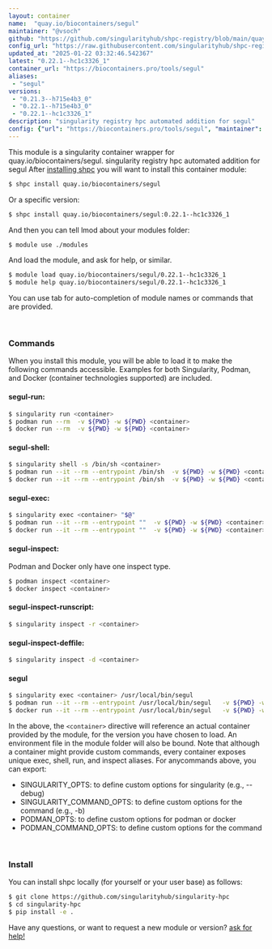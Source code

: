 ```yaml
---
layout: container
name:  "quay.io/biocontainers/segul"
maintainer: "@vsoch"
github: "https://github.com/singularityhub/shpc-registry/blob/main/quay.io/biocontainers/segul/container.yaml"
config_url: "https://raw.githubusercontent.com/singularityhub/shpc-registry/main/quay.io/biocontainers/segul/container.yaml"
updated_at: "2025-01-22 03:32:46.542367"
latest: "0.22.1--hc1c3326_1"
container_url: "https://biocontainers.pro/tools/segul"
aliases:
 - "segul"
versions:
 - "0.21.3--h715e4b3_0"
 - "0.22.1--h715e4b3_0"
 - "0.22.1--hc1c3326_1"
description: "singularity registry hpc automated addition for segul"
config: {"url": "https://biocontainers.pro/tools/segul", "maintainer": "@vsoch", "description": "singularity registry hpc automated addition for segul", "latest": {"0.22.1--hc1c3326_1": "sha256:6920bb1c2ec4a821c4c252ffd296e997e7908577e96ec47b8590d3ec2462046d"}, "tags": {"0.21.3--h715e4b3_0": "sha256:84e5ccd7a6bccc02c48feab836a459c85ece8caa5ae5c5afb7c961c7bfc63bb5", "0.22.1--h715e4b3_0": "sha256:d9bd75dbbdc637b769e4975154a338ae787c7c5d2d7f8486a4875308d324e502", "0.22.1--hc1c3326_1": "sha256:6920bb1c2ec4a821c4c252ffd296e997e7908577e96ec47b8590d3ec2462046d"}, "docker": "quay.io/biocontainers/segul", "aliases": {"segul": "/usr/local/bin/segul"}}
---
```


This module is a singularity container wrapper for quay.io/biocontainers/segul.
singularity registry hpc automated addition for segul
After [installing shpc](#install) you will want to install this container module:


```bash
$ shpc install quay.io/biocontainers/segul
```

Or a specific version:

```bash
$ shpc install quay.io/biocontainers/segul:0.22.1--hc1c3326_1
```

And then you can tell lmod about your modules folder:

```bash
$ module use ./modules
```

And load the module, and ask for help, or similar.

```bash
$ module load quay.io/biocontainers/segul/0.22.1--hc1c3326_1
$ module help quay.io/biocontainers/segul/0.22.1--hc1c3326_1
```

You can use tab for auto-completion of module names or commands that are provided.

<br>

### Commands

When you install this module, you will be able to load it to make the following commands accessible.
Examples for both Singularity, Podman, and Docker (container technologies supported) are included.

#### segul-run:

```bash
$ singularity run <container>
$ podman run --rm  -v ${PWD} -w ${PWD} <container>
$ docker run --rm  -v ${PWD} -w ${PWD} <container>
```

#### segul-shell:

```bash
$ singularity shell -s /bin/sh <container>
$ podman run --it --rm --entrypoint /bin/sh  -v ${PWD} -w ${PWD} <container>
$ docker run --it --rm --entrypoint /bin/sh  -v ${PWD} -w ${PWD} <container>
```

#### segul-exec:

```bash
$ singularity exec <container> "$@"
$ podman run --it --rm --entrypoint ""  -v ${PWD} -w ${PWD} <container> "$@"
$ docker run --it --rm --entrypoint ""  -v ${PWD} -w ${PWD} <container> "$@"
```

#### segul-inspect:

Podman and Docker only have one inspect type.

```bash
$ podman inspect <container>
$ docker inspect <container>
```

#### segul-inspect-runscript:

```bash
$ singularity inspect -r <container>
```

#### segul-inspect-deffile:

```bash
$ singularity inspect -d <container>
```


#### segul

```bash
$ singularity exec <container> /usr/local/bin/segul
$ podman run --it --rm --entrypoint /usr/local/bin/segul   -v ${PWD} -w ${PWD} <container> -c " $@"
$ docker run --it --rm --entrypoint /usr/local/bin/segul   -v ${PWD} -w ${PWD} <container> -c " $@"
```



In the above, the `<container>` directive will reference an actual container provided
by the module, for the version you have chosen to load. An environment file in the
module folder will also be bound. Note that although a container
might provide custom commands, every container exposes unique exec, shell, run, and
inspect aliases. For anycommands above, you can export:

 - SINGULARITY_OPTS: to define custom options for singularity (e.g., --debug)
 - SINGULARITY_COMMAND_OPTS: to define custom options for the command (e.g., -b)
 - PODMAN_OPTS: to define custom options for podman or docker
 - PODMAN_COMMAND_OPTS: to define custom options for the command

<br>

### Install

You can install shpc locally (for yourself or your user base) as follows:

```bash
$ git clone https://github.com/singularityhub/singularity-hpc
$ cd singularity-hpc
$ pip install -e .
```

Have any questions, or want to request a new module or version? [ask for help!](https://github.com/singularityhub/singularity-hpc/issues)